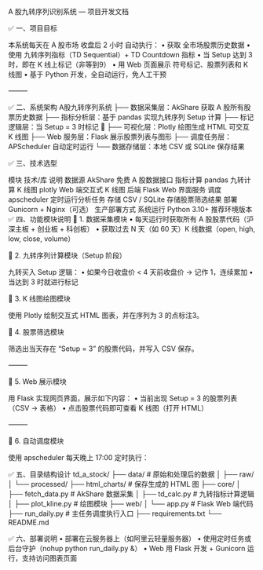 A 股九转序列识别系统 — 项目开发文档

✅ 一、项目目标

本系统每天在 A 股市场 收盘后 2 小时 自动执行：
	•	获取 全市场股票历史数据
	•	使用 九转序列指标（TD Sequential）+ TD Countdown 指标
	•	当 Setup 达到 3 时，即在 K 线上标记（非等到9）
	•	用 Web 页面展示 符号标记、股票列表和 K 线图
	•	基于 Python 开发，全自动运行，免人工干预

⸻

✅ 二、系统架构
A股九转序列系统
├── 数据采集层：AkShare 获取 A 股所有股票历史数据
├── 指标分析层：基于 pandas 实现九转序列 Setup 计算
├── 标记逻辑层：当 Setup = 3 时标记 📍
├── 可视化层：Plotly 绘图生成 HTML 可交互 K 线图
├── Web 服务层：Flask 展示股票列表与图形
├── 调度任务层：APScheduler 自动定时运行
└── 数据存储层：本地 CSV 或 SQLite 保存结果

✅ 三、技术选型

模块
技术/库
说明
数据源
AkShare
免费 A 股数据接口
指标计算
pandas
九转计算
K 线图
plotly
Web 端交互式 K 线图
后端
Flask
Web 界面服务
调度
apscheduler
定时运行分析任务
存储
CSV / SQLite
存储股票筛选结果
部署
Gunicorn + Nginx（可选）
生产部署方式
系统运行
Python 3.10+
推荐环境版本
✅ 四、功能模块说明
📌 1. 数据采集模块
	•	每天运行时获取所有 A 股股票代码（沪深主板 + 创业板 + 科创板）
	•	获取过去 N 天（如 60 天）K 线数据（open, high, low, close, volume）

📌 2. 九转序列计算模块（Setup 阶段）

九转买入 Setup 逻辑：
	•	如果今日收盘价 < 4 天前收盘价 → 记作 1，连续累加
	•	当达到 3 时就进行标记

📌 3. K 线图绘图模块

使用 Plotly 绘制交互式 HTML 图表，并在序列为 3 的点标注3。

📌 4. 股票筛选模块

筛选出当天存在 “Setup = 3” 的股票代码，并写入 CSV 保存。

⸻

📌 5. Web 展示模块

用 Flask 实现网页界面，展示如下内容：
	•	当前出现 Setup = 3 的股票列表（CSV → 表格）
	•	点击股票代码即可查看 K 线图（打开 HTML）

⸻

📌 6. 自动调度模块

使用 apscheduler 每天晚上 17:00 定时执行：

✅ 五、目录结构设计
td_a_stock/
├── data/                     # 原始和处理后的数据
│   ├── raw/
│   └── processed/
├── html_charts/              # 保存生成的 HTML 图
├── core/
│   ├── fetch_data.py         # AkShare 数据采集
│   ├── td_calc.py            # 九转指标计算逻辑
│   ├── plot_kline.py         # 绘图模块
├── web/
│   └── app.py                # Flask Web 端代码
├── run_daily.py              # 主任务调度执行入口
├── requirements.txt
└── README.md

✅ 六、部署说明
	•	部署在云服务器上（如阿里云轻量服务器）
	•	使用定时任务或后台守护（nohup python run_daily.py &）
	•	Web 用 Flask 开发 + Gunicorn 运行，支持访问图表页面